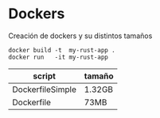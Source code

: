 # Dockers
Creación de dockers y su distintos tamaños

```shell
docker build -t  my-rust-app .
docker run   -it my-rust-app
```

|      script      | tamaño |
|------------------|--------|
| DockerfileSimple | 1.32GB |
| Dockerfile       | 73MB   |


